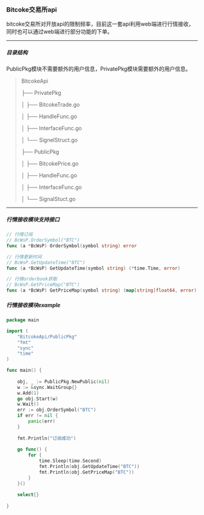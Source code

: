 ### Bitcoke交易所api 

bitcoke交易所对开放api的限制频率，目前这一套api利用web端进行行情接收，同时也可以通过web端进行部分功能的下单。

***

##### 目录结构

PublicPkg模块不需要额外的用户信息，PrivatePkg模块需要额外的用户信息。

> BitcokeApi
>
> ├── PrivatePkg
>
> │   ├── BitcokeTrade.go
>
> │   ├── HandleFunc.go
>
> │   ├── InterfaceFunc.go
>
> │   └── SignelStruct.go
>
> ├── PublicPkg
>
> │   ├── BitcokePrice.go
>
> │   ├── HandleFunc.go
>
> │   ├── InterfaceFunc.go
>
> │   └── SignalStuct.go

***

##### 行情接收模块支持接口

```go
// 行情订阅
// BcWsP.OrderSymbol("BTC")
func (a *BcWsP) OrderSymbol(symbol string) error

// 行情更新时间
// BcWsP.GetUpdateTime("BTC")
func (a *BcWsP) GetUpdateTime(symbol string) (*time.Time, error) 

// 行情orderbook获取
// BcWsP.GetPriceMap("BTC")
func (a *BcWsP) GetPriceMap(symbol string) (map[string]float64, error)

```

##### 行情接收模块example

```go
package main

import (
	"BitcokeApi/PublicPkg"
	"fmt"
	"sync"
	"time"
)

func main() {
    
	obj, _ := PublicPkg.NewPublic(nil)
	w := &sync.WaitGroup{}
	w.Add(1)
	go obj.Start(w)
	w.Wait()
	err := obj.OrderSymbol("BTC")
    if err != nil {
        panic(err)
    }
    
	fmt.Println("订阅成功")
    
    go func() {
		for {
			time.Sleep(time.Second)
            fmt.Println(obj.GetUpdateTime("BTC"))
			fmt.Println(obj.GetPriceMap("BTC"))
		}
	}()
    
    select{}
    
}
```

